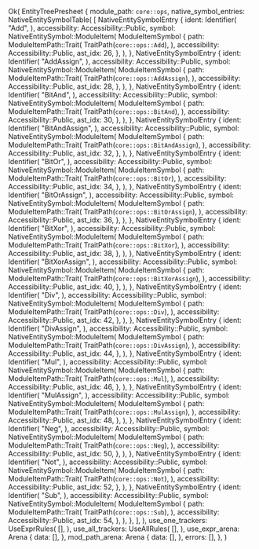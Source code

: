 Ok(
    EntityTreePresheet {
        module_path: `core::ops`,
        native_symbol_entries: NativeEntitySymbolTable(
            [
                NativeEntitySymbolEntry {
                    ident: Identifier(
                        "Add",
                    ),
                    accessibility: Accessibility::Public,
                    symbol: NativeEntitySymbol::ModuleItem(
                        ModuleItemSymbol {
                            path: ModuleItemPath::Trait(
                                TraitPath(`core::ops::Add`),
                            ),
                            accessibility: Accessibility::Public,
                            ast_idx: 26,
                        },
                    ),
                },
                NativeEntitySymbolEntry {
                    ident: Identifier(
                        "AddAssign",
                    ),
                    accessibility: Accessibility::Public,
                    symbol: NativeEntitySymbol::ModuleItem(
                        ModuleItemSymbol {
                            path: ModuleItemPath::Trait(
                                TraitPath(`core::ops::AddAssign`),
                            ),
                            accessibility: Accessibility::Public,
                            ast_idx: 28,
                        },
                    ),
                },
                NativeEntitySymbolEntry {
                    ident: Identifier(
                        "BitAnd",
                    ),
                    accessibility: Accessibility::Public,
                    symbol: NativeEntitySymbol::ModuleItem(
                        ModuleItemSymbol {
                            path: ModuleItemPath::Trait(
                                TraitPath(`core::ops::BitAnd`),
                            ),
                            accessibility: Accessibility::Public,
                            ast_idx: 30,
                        },
                    ),
                },
                NativeEntitySymbolEntry {
                    ident: Identifier(
                        "BitAndAssign",
                    ),
                    accessibility: Accessibility::Public,
                    symbol: NativeEntitySymbol::ModuleItem(
                        ModuleItemSymbol {
                            path: ModuleItemPath::Trait(
                                TraitPath(`core::ops::BitAndAssign`),
                            ),
                            accessibility: Accessibility::Public,
                            ast_idx: 32,
                        },
                    ),
                },
                NativeEntitySymbolEntry {
                    ident: Identifier(
                        "BitOr",
                    ),
                    accessibility: Accessibility::Public,
                    symbol: NativeEntitySymbol::ModuleItem(
                        ModuleItemSymbol {
                            path: ModuleItemPath::Trait(
                                TraitPath(`core::ops::BitOr`),
                            ),
                            accessibility: Accessibility::Public,
                            ast_idx: 34,
                        },
                    ),
                },
                NativeEntitySymbolEntry {
                    ident: Identifier(
                        "BitOrAssign",
                    ),
                    accessibility: Accessibility::Public,
                    symbol: NativeEntitySymbol::ModuleItem(
                        ModuleItemSymbol {
                            path: ModuleItemPath::Trait(
                                TraitPath(`core::ops::BitOrAssign`),
                            ),
                            accessibility: Accessibility::Public,
                            ast_idx: 36,
                        },
                    ),
                },
                NativeEntitySymbolEntry {
                    ident: Identifier(
                        "BitXor",
                    ),
                    accessibility: Accessibility::Public,
                    symbol: NativeEntitySymbol::ModuleItem(
                        ModuleItemSymbol {
                            path: ModuleItemPath::Trait(
                                TraitPath(`core::ops::BitXor`),
                            ),
                            accessibility: Accessibility::Public,
                            ast_idx: 38,
                        },
                    ),
                },
                NativeEntitySymbolEntry {
                    ident: Identifier(
                        "BitXorAssign",
                    ),
                    accessibility: Accessibility::Public,
                    symbol: NativeEntitySymbol::ModuleItem(
                        ModuleItemSymbol {
                            path: ModuleItemPath::Trait(
                                TraitPath(`core::ops::BitXorAssign`),
                            ),
                            accessibility: Accessibility::Public,
                            ast_idx: 40,
                        },
                    ),
                },
                NativeEntitySymbolEntry {
                    ident: Identifier(
                        "Div",
                    ),
                    accessibility: Accessibility::Public,
                    symbol: NativeEntitySymbol::ModuleItem(
                        ModuleItemSymbol {
                            path: ModuleItemPath::Trait(
                                TraitPath(`core::ops::Div`),
                            ),
                            accessibility: Accessibility::Public,
                            ast_idx: 42,
                        },
                    ),
                },
                NativeEntitySymbolEntry {
                    ident: Identifier(
                        "DivAssign",
                    ),
                    accessibility: Accessibility::Public,
                    symbol: NativeEntitySymbol::ModuleItem(
                        ModuleItemSymbol {
                            path: ModuleItemPath::Trait(
                                TraitPath(`core::ops::DivAssign`),
                            ),
                            accessibility: Accessibility::Public,
                            ast_idx: 44,
                        },
                    ),
                },
                NativeEntitySymbolEntry {
                    ident: Identifier(
                        "Mul",
                    ),
                    accessibility: Accessibility::Public,
                    symbol: NativeEntitySymbol::ModuleItem(
                        ModuleItemSymbol {
                            path: ModuleItemPath::Trait(
                                TraitPath(`core::ops::Mul`),
                            ),
                            accessibility: Accessibility::Public,
                            ast_idx: 46,
                        },
                    ),
                },
                NativeEntitySymbolEntry {
                    ident: Identifier(
                        "MulAssign",
                    ),
                    accessibility: Accessibility::Public,
                    symbol: NativeEntitySymbol::ModuleItem(
                        ModuleItemSymbol {
                            path: ModuleItemPath::Trait(
                                TraitPath(`core::ops::MulAssign`),
                            ),
                            accessibility: Accessibility::Public,
                            ast_idx: 48,
                        },
                    ),
                },
                NativeEntitySymbolEntry {
                    ident: Identifier(
                        "Neg",
                    ),
                    accessibility: Accessibility::Public,
                    symbol: NativeEntitySymbol::ModuleItem(
                        ModuleItemSymbol {
                            path: ModuleItemPath::Trait(
                                TraitPath(`core::ops::Neg`),
                            ),
                            accessibility: Accessibility::Public,
                            ast_idx: 50,
                        },
                    ),
                },
                NativeEntitySymbolEntry {
                    ident: Identifier(
                        "Not",
                    ),
                    accessibility: Accessibility::Public,
                    symbol: NativeEntitySymbol::ModuleItem(
                        ModuleItemSymbol {
                            path: ModuleItemPath::Trait(
                                TraitPath(`core::ops::Not`),
                            ),
                            accessibility: Accessibility::Public,
                            ast_idx: 52,
                        },
                    ),
                },
                NativeEntitySymbolEntry {
                    ident: Identifier(
                        "Sub",
                    ),
                    accessibility: Accessibility::Public,
                    symbol: NativeEntitySymbol::ModuleItem(
                        ModuleItemSymbol {
                            path: ModuleItemPath::Trait(
                                TraitPath(`core::ops::Sub`),
                            ),
                            accessibility: Accessibility::Public,
                            ast_idx: 54,
                        },
                    ),
                },
            ],
        ),
        use_one_trackers: UseExprRules(
            [],
        ),
        use_all_trackers: UseAllRules(
            [],
        ),
        use_expr_arena: Arena {
            data: [],
        },
        mod_path_arena: Arena {
            data: [],
        },
        errors: [],
    },
)